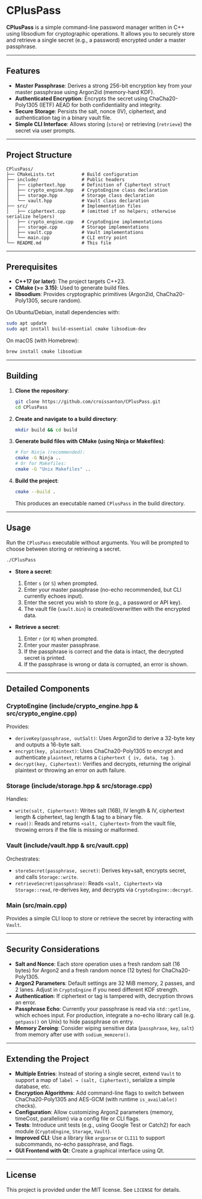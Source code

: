 # CPlusPass

**CPlusPass** is a simple command-line password manager written in C++ using libsodium for cryptographic operations. It allows you to securely store and retrieve a single secret (e.g., a password) encrypted under a master passphrase.

---

## Features

* **Master Passphrase**: Derives a strong 256-bit encryption key from your master passphrase using Argon2id (memory-hard KDF).
* **Authenticated Encryption**: Encrypts the secret using ChaCha20-Poly1305 (IETF) AEAD for both confidentiality and integrity.
* **Secure Storage**: Persists the salt, nonce (IV), ciphertext, and authentication tag in a binary vault file.
* **Simple CLI Interface**: Allows storing (`store`) or retrieving (`retrieve`) the secret via user prompts.

---

## Project Structure

```
CPlusPass/
├── CMakeLists.txt          # Build configuration
├── include/                # Public headers
│   ├── ciphertext.hpp      # Definition of Ciphertext struct
│   ├── crypto_engine.hpp   # CryptoEngine class declaration
│   ├── storage.hpp         # Storage class declaration
│   └── vault.hpp           # Vault class declaration
├── src/                    # Implementation files
│   ├── ciphertext.cpp      # (omitted if no helpers; otherwise serialize helpers)
│   ├── crypto_engine.cpp   # CryptoEngine implementations
│   ├── storage.cpp         # Storage implementations
│   ├── vault.cpp           # Vault implementations
│   └── main.cpp            # CLI entry point
└── README.md               # This file
```

---

## Prerequisites

* **C++17 (or later)**: The project targets C++23.
* **CMake (>= 3.15)**: Used to generate build files.
* **libsodium**: Provides cryptographic primitives (Argon2id, ChaCha20-Poly1305, secure random).

On Ubuntu/Debian, install dependencies with:

```bash
sudo apt update
sudo apt install build-essential cmake libsodium-dev
```

On macOS (with Homebrew):

```bash
brew install cmake libsodium
```

---

## Building

1. **Clone the repository**:

   ```bash
   git clone https://github.com/croissanton/CPlusPass.git
   cd CPlusPass
   ```

2. **Create and navigate to a build directory**:

   ```bash
   mkdir build && cd build
   ```

3. **Generate build files with CMake (using Ninja or Makefiles)**:

   ```bash
   # For Ninja (recommended):
   cmake -G Ninja ..
   # Or for Makefiles:
   cmake -G "Unix Makefiles" ..
   ```

4. **Build the project**:

   ```bash
   cmake --build .
   ```

   This produces an executable named `CPlusPass` in the build directory.

---

## Usage

Run the `CPlusPass` executable without arguments. You will be prompted to choose between storing or retrieving a secret.

```bash
./CPlusPass
```

* **Store a secret**:

  1. Enter `s` (or `S`) when prompted.
  2. Enter your master passphrase (no-echo recommended, but CLI currently echoes input).
  3. Enter the secret you wish to store (e.g., a password or API key).
  4. The vault file (`vault.bin`) is created/overwritten with the encrypted data.

* **Retrieve a secret**:

  1. Enter `r` (or `R`) when prompted.
  2. Enter your master passphrase.
  3. If the passphrase is correct and the data is intact, the decrypted secret is printed.
  4. If the passphrase is wrong or data is corrupted, an error is shown.

---

## Detailed Components

### CryptoEngine (include/crypto\_engine.hpp & src/crypto\_engine.cpp)

Provides:

* `deriveKey(passphrase, outSalt)`: Uses Argon2id to derive a 32-byte key and outputs a 16-byte salt.
* `encrypt(key, plaintext)`: Uses ChaCha20-Poly1305 to encrypt and authenticate `plaintext`, returns a `Ciphertext { iv, data, tag }`.
* `decrypt(key, Ciphertext)`: Verifies and decrypts, returning the original plaintext or throwing an error on auth failure.

### Storage (include/storage.hpp & src/storage.cpp)

Handles:

* `write(salt, Ciphertext)`: Writes salt (16B), IV length & IV, ciphertext length & ciphertext, tag length & tag to a binary file.
* `read()`: Reads and returns `<salt, Ciphertext>` from the vault file, throwing errors if the file is missing or malformed.

### Vault (include/vault.hpp & src/vault.cpp)

Orchestrates:

* `storeSecret(passphrase, secret)`: Derives key+salt, encrypts secret, and calls `Storage::write`.
* `retrieveSecret(passphrase)`: Reads `<salt, Ciphertext>` via `Storage::read`, re-derives key, and decrypts via `CryptoEngine::decrypt`.

### Main (src/main.cpp)

Provides a simple CLI loop to store or retrieve the secret by interacting with `Vault`.

---

## Security Considerations

* **Salt and Nonce**: Each store operation uses a fresh random salt (16 bytes) for Argon2 and a fresh random nonce (12 bytes) for ChaCha20-Poly1305.
* **Argon2 Parameters**: Default settings are 32 MiB memory, 2 passes, and 2 lanes. Adjust in `CryptoEngine` if you need different KDF strength.
* **Authentication**: If ciphertext or tag is tampered with, decryption throws an error.
* **Passphrase Echo**: Currently your passphrase is read via `std::getline`, which echoes input. For production, integrate a no-echo library call (e.g. `getpass()` on Unix) to hide passphrase on entry.
* **Memory Zeroing**: Consider wiping sensitive data (`passphrase`, `key`, `salt`) from memory after use with `sodium_memzero()`.

---

## Extending the Project

* **Multiple Entries**: Instead of storing a single secret, extend `Vault` to support a map of `label → (salt, Ciphertext)`, serialize a simple database, etc.
* **Encryption Algorithms**: Add command-line flags to switch between ChaCha20-Poly1305 and AES-GCM (with runtime `is_available()` checks).
* **Configuration**: Allow customizing Argon2 parameters (memory, timeCost, parallelism) via a config file or CLI flags.
* **Tests**: Introduce unit tests (e.g., using Google Test or Catch2) for each module (`CryptoEngine`, `Storage`, `Vault`).
* **Improved CLI**: Use a library like `argparse` or `CLI11` to support subcommands, no-echo passphrase, and flags.
* **GUI Frontend with Qt**:  Create a graphical interface using Qt.

---

## License

This project is provided under the MIT license. See `LICENSE` for details.
